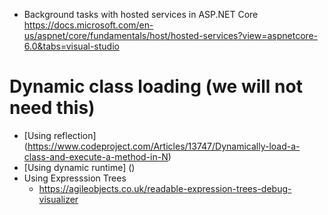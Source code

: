 * Background tasks with hosted services in ASP.NET Core
https://docs.microsoft.com/en-us/aspnet/core/fundamentals/host/hosted-services?view=aspnetcore-6.0&tabs=visual-studio
# Dynamic class loading (we will not need this)
* [Using reflection] (https://www.codeproject.com/Articles/13747/Dynamically-load-a-class-and-execute-a-method-in-N)
* [Using dynamic runtime] ()
* Using Expresssion Trees
	* https://agileobjects.co.uk/readable-expression-trees-debug-visualizer